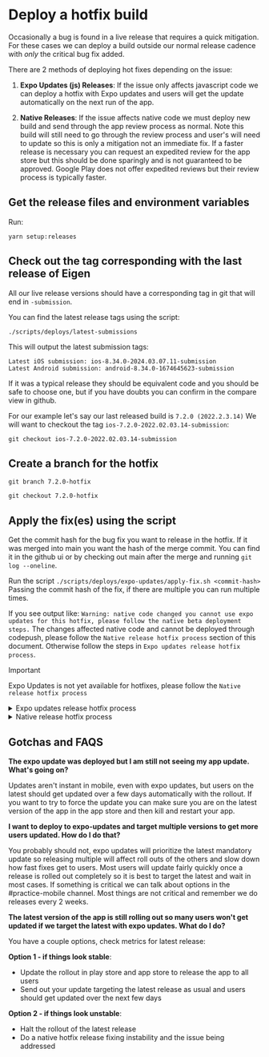 # Deploy a hotfix build

Occasionally a bug is found in a live release that requires a quick mitigation. For these cases we can deploy a build outside our normal release cadence with _only_ the critical bug fix added.

There are 2 methods of deploying hot fixes depending on the issue:

1. **Expo Updates (js) Releases**: If the issue only affects javascript code we can deploy a hotfix with Expo updates and users will get the update automatically on the next run of the app.

2. **Native Releases**: If the issue affects native code we must deploy new build and send through the app review process as normal. Note this build will still need to go through the review process and user's will need to update so this is only a mitigation not an immediate fix. If a faster release is necessary you can request an expedited review for the app store but this should be done sparingly and is not guaranteed to be approved. Google Play does not offer expedited reviews but their review process is typically faster.

## Get the release files and environment variables

Run:

```
yarn setup:releases
```

## Check out the tag corresponding with the last release of Eigen

All our live release versions should have a corresponding tag in git that will end in `-submission`.

You can find the latest release tags using the script:

`./scripts/deploys/latest-submissions`

This will output the latest submission tags:

```
Latest iOS submission: ios-8.34.0-2024.03.07.11-submission
Latest Android submission: android-8.34.0-1674645623-submission
```

If it was a typical release they should be equivalent code and you should be safe to choose one, but if you have doubts you can confirm in the compare view in github.

For our example let's say our last released build is `7.2.0 (2022.2.3.14)`
We will want to checkout the tag `ios-7.2.0-2022.02.03.14-submission`:

`git checkout ios-7.2.0-2022.02.03.14-submission`

## Create a branch for the hotfix

`git branch 7.2.0-hotfix`

`git checkout 7.2.0-hotfix`

## Apply the fix(es) using the script

Get the commit hash for the bug fix you want to release in the hotfix. If it was merged into main you want the hash of the merge commit.
You can find it in the github ui or by checking out main after the merge and running `git log --oneline`.

Run the script `./scripts/deploys/expo-updates/apply-fix.sh <commit-hash>`
Passing the commit hash of the fix, if there are multiple you can run multiple times.

If you see output like: `Warning: native code changed you cannot use expo updates for this hotfix, please follow the native beta deployment steps.`
The changes affected native code and cannot be deployed through codepush, please follow the `Native release hotfix process` section of this document.
Otherwise follow the steps in `Expo updates release hotfix process`.

> [!IMPORTANT]
> Expo Updates is not yet available for hotfixes, please follow the `Native release hotfix process`

<details>
  <summary>Expo updates release hotfix process</summary>

## Check if there is already a hot fix targeting this app version

Ask #practice-mobile if anything has been deployed as a hot fix previously targeting this app version. If so you will want to pull the commits in from this hot fix to your branch to make sure all fixes are present.

## Install dependencies

> [!IMPORTANT]
> If the install results in changes to Podfile.lock you must do a Native Release Hotfix, please refer to that section of the docs.

Since the branch you are on is older than main it is likely some node deps are out of date locally. You will need to update your local deps otherwise the
deployment to expo updates will fail.

`yarn setup:artsy`

`yarn install:all`

You will also need the release vars and bin deps:

```
yarn setup:releases
./scripts/setup/install-bin
```

You will need to be logged in to the `artsy_mobile` account, credentials in 1pass:

`./bin/node_modules/.bin/eas login`

## Deploy your change to expo updates canary channel

Let `#practice-mobile` know you will be deploying a hotfix and to hold off deploying to expo updates or betas.

Run the script to deploy the hotfix to the canary channel:
`./scripts/deploys/expo-updates/deploy-to-expo-updates 'staging' 'hotfix description'`

## Test your update in the production app

Download the latest app from the app store or play store
Enable the dev menu and download the expo updates bundle from the staging deployment.
Test that the fix is working as intended and do some basic QA to make sure the app is functioning correctly.

## Deploy the update to production

If QA goes well run the script to promote the bundle to production.
Make sure to monitor the app as it rolls out to users.

`./scripts/deploys/expo-updates/deploy-to-prod <rollout_percentage>`

For example if you wanted to rollout to 50% of users you would pass `50` for rollout_percentage. If it is critical to get the fix out fast
you can pass `100` otherwise it is suggested you pass `50` and monitor before updating to 100%.

### Update rollout

If all looks good with the fix you can update the rollout to all users:

`./scripts/deploys/expo-updates/update-rollout 100`

</details>

<details>
  <summary>Native release hotfix process</summary>

## Update the version number of the app to match next release

Since the hotfix branch is a past release the app version will need to be updated to submit to Apple and Google Play. The next release version can be found in app store connect and is generally the previous release's version number incremented by 1. In this example it is 7.2.1

`./scripts/deploys/next`

`What is the new human-readable release version? 7.2.1`

Commit the version changes.

`git add -A`

`git commit -m "Update version for hotfix"`

## Deploy a beta with the hotfix

Communicate with other devs that a hotfix will be deployed and they should hold off on deploying betas until a build is submitted for review.

`./scripts/deploys/deploy-beta-both` (or `./scripts/deploys/deploy-beta-ios` or `./scripts/deploys/deploy-beta-android` for individual releases)

## Run through QA script and release to the app store

Follow the instructions for [deploying to app store](https://github.com/artsy/eigen/blob/main/docs/deploy_to_app_store.md) and [deploying to play store](https://github.com/artsy/eigen/blob/main/docs/deploy_to_play_store.md).

Make sure to QA the bug fix changes and run through the QA script before releasing to users.

</details>

## Gotchas and FAQS

**The expo update was deployed but I am still not seeing my app update. What's going on?**

Updates aren't instant in mobile, even with expo updates, but users on the latest should get updated over a few days automatically with the rollout. If you want to try to force the update you can make sure you are on the latest version of the app in the app store and then kill and restart your app.

**I want to deploy to expo-updates and target multiple versions to get more users updated. How do I do that?**

You probably should not, expo updates will prioritize the latest mandatory update so releasing multiple will affect roll outs of the others and slow down how fast fixes get to users. Most users will update fairly quickly once a release is rolled out completely so it is best to target the latest and wait in most cases. If something is critical we can talk about options in the #practice-mobile channel. Most things are not critical and remember we do releases every 2 weeks.

**The latest version of the app is still rolling out so many users won't get updated if we target the latest with expo updates. What do I do?**

You have a couple options, check metrics for latest release:

**Option 1 - if things look stable**:

- Update the rollout in play store and app store to release the app to all users
- Send out your update targeting the latest release as usual and users should get updated over the next few days

**Option 2 - if things look unstable**:

- Halt the rollout of the latest release
- Do a native hotfix release fixing instability and the issue being addressed
